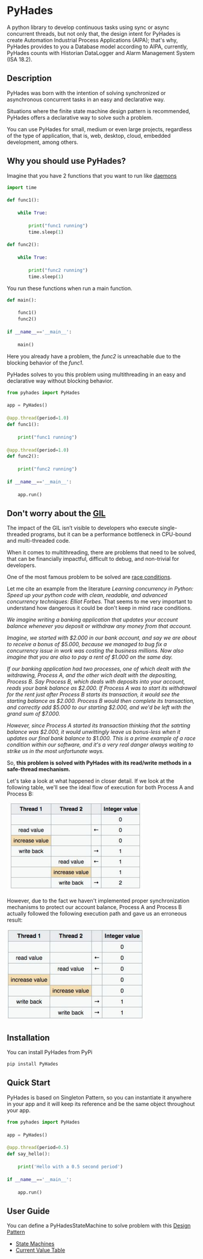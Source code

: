 # PyHades
A python library to develop continuous tasks using sync or async concurrent threads, but not only that, the design intent for PyHades is create Automation Industrial Process Applications (AIPA); that's why, PyHades provides to you a Database model according to AIPA, currently, PyHades counts with Historian DataLogger and Alarm Management System (ISA 18.2).

## Description
PyHades was born with the intention of solving synchronized or asynchronous concurrent tasks in an easy and declarative way.

Situations where the finite state machine design pattern is recommended, PyHades offers a declarative way to solve such a problem.

You can use PyHades for small, medium or even large projects, regardless of the type of application, that is, web, desktop, cloud, embedded development, among others.

## Why you should use PyHades?

Imagine that you have 2 functions that you want to run like [daemons](https://en.wikipedia.org/wiki/Daemon_(computing))

```python
import time

def func1():
    
    while True:

        print("func1 running")
        time.sleep(1)

def func2():

    while True:

        print("func2 running")
        time.sleep(1)
```

You run these functions when run a main function.

```python
def main():
    
    func1()
    func2()

if __name__=='__main__':

    main()
```

Here you already have a problem, the *func2* is unreachable due to the blocking behavior of the *func1*.

PyHades solves to you this problem using multithreading in an easy and declarative way without blocking behavior.

```python
from pyhades import PyHades

app = PyHades()

@app.thread(period=1.0)
def func1():
    
    print("func1 running")

@app.thread(period=1.0)
def func2():

    print("func2 running")
    
if __name__=='__main__':

    app.run()
```

## Don't worry about the [GIL](https://realpython.com/python-gil/#:~:text=The%20Python%20Global%20Interpreter%20Lock%20or%20GIL%2C%20in%20simple%20words,at%20any%20point%20in%20time.)

The impact of the GIL isn’t visible to developers who execute single-threaded programs, but it can be a performance bottleneck in CPU-bound and multi-threaded code.

When it comes to multithreading, there are problems that need to be solved, that can be financially impactful, difficult to debug, and non-trivial for developers.

One of the most famous problem to be solved are [race conditions](https://stackoverflow.com/questions/34510/what-is-a-race-condition).

Let me cite an example from the literature *Learning concurrency in Python: Speed up your python code with clean, readable, and advanced concurrency techniques: Elliot Forbes.* That seems to me very important to understand how dangerous it could be
don't keep in mind race conditions.

*We imagine writing a banking application that updates your account balance whenever you deposit or withdraw any money from that account.*

*Imagine, we started with $2.000 in our bank account, and say we are about to receive a bonus of $5.000, because we managed to bug fix a concurrency issue in work was costing the business millions. Now also imagine that you are also to pay a rent of $1.000 on the same day.*

*If our banking application had two processes, one of which dealt with the witdrawing, Process A, and the other wich dealt with the depositing, Process B. Say Process B, which deals with deposits into your account, reads your bank balance as $2.000. If Process A was to start its withdrawal for the rent just after Process B starts its transaction, it would see the starting balance as $2.000. Process B would then complete its transaction, and correctly add $5.000 to our starting $2.000, and we'd be left with the grand sum of $7.000.*

*However, since Process A started its transaction thinking that the satrting balance was $2.000, it would unwittingly leave us bonus-less when it updates our final bank balance to $1.000. This is a prime example of a race condition within our software, and it's a very real danger always waiting to strike us in the most unfortunate ways.*

So, **this problem is solved with PyHades with its read/write methods in a safe-thread mechanism.** 

Let's take a look at what happened in closer detail. If we look at the following table, we'll see the ideal flow of execution for both Process A and Process B:

![safe-thread mechanism](img/safe-thread-mechanism.png)

However, due to the fact we haven't implemented proper synchronization mechanisms to protect our account balance, Process A and Process B actually followed the following execution path and gave us an erroneous result:

![unsafe-thread mechanism](img/unsafe-thread-mechanism.png)

## Installation
You can install PyHades from PyPi
```python
pip install PyHades
```

## Quick Start
PyHades is based on Singleton Pattern, so you can instantiate it anywhere in your app and it will keep its reference and be the same object throughout your app.

```python
from pyhades import PyHades

app = PyHades()

@app.thread(period=0.5)
def say_hello():

    print('Hello with a 0.5 second period')

if __name__=='__main__':

    app.run()
```

## User Guide
You can define a PyHadesStateMachine to solve problem with this [Design Pattern](https://en.wikipedia.org/wiki/State_pattern#:~:text=The%20state%20pattern%20is%20a,concept%20of%20finite%2Dstate%20machines.)

- [State Machines](https://hades.readthedocs.io/en/latest/user_guide_state_machines)
- [Current Value Table](https://hades.readthedocs.io/en/latest/user_guide_cvt)